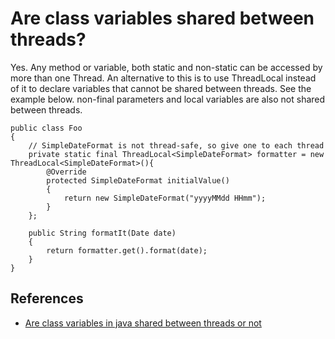 # Are class variables shared between threads?

Yes. Any method or variable, both static and non-static can be accessed by more than one Thread.
 An alternative to this is to use ThreadLocal<T> instead of it to declare variables that cannot be shared between threads. See the example below.
non-final parameters and local variables are also not shared between threads.

```
public class Foo
{
    // SimpleDateFormat is not thread-safe, so give one to each thread
    private static final ThreadLocal<SimpleDateFormat> formatter = new ThreadLocal<SimpleDateFormat>(){
        @Override
        protected SimpleDateFormat initialValue()
        {
            return new SimpleDateFormat("yyyyMMdd HHmm");
        }
    };

    public String formatIt(Date date)
    {
        return formatter.get().format(date);
    }
}
```

## References
- [Are class variables in java shared between threads or not](https://stackoverflow.com/questions/17026054/are-class-variables-in-java-shared-between-threads-or-not)
